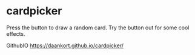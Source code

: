 # cardpicker

Press the button to draw a random card.
Try the button out for some cool effects.

GithubIO
https://daankort.github.io/cardpicker/
